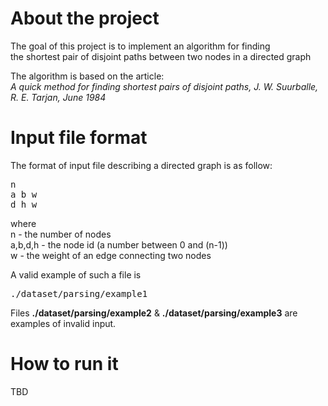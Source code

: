 
# About the project

The goal of this project is to implement an algorithm for finding <br/>
the shortest pair of disjoint paths between two nodes in a directed graph <br/>

The algorithm is based on the article: <br/>
<i> A quick method for finding shortest pairs of disjoint paths, J. W. Suurballe,
R. E. Tarjan, June 1984 </i>

# Input file format
The format of input file describing a directed graph is as follow: <br/>
<pre>
n 
a b w 
d h w
</pre>

where <br/>
n - the number of nodes <br/>
a,b,d,h - the node id (a number between 0 and (n-1)) <br/>
w - the weight of an edge connecting two nodes <br/>

A valid example of such a file is <pre>./dataset/parsing/example1</pre>
Files <b>./dataset/parsing/example2</b> & <b>./dataset/parsing/example3</b> are examples of invalid input.<br/>

# How to run it

TBD




